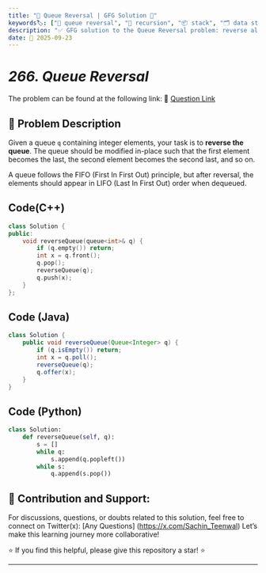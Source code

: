 ```yaml
---
title: "🔄 Queue Reversal | GFG Solution 🚀"
keywords🏷️: ["🔄 queue reversal", "🔁 recursion", "📦 stack", "🗂️ data structures", "📘 GFG", "🏁 competitive programming", "📚 DSA"]
description: "✅ GFG solution to the Queue Reversal problem: reverse all elements in a queue using recursion, stack, or auxiliary data structures. 🚀"
date: 📅 2025-09-23
---
```


# *266. Queue Reversal*

The problem can be found at the following link: 🔗 [Question Link](https://www.geeksforgeeks.org/problems/queue-reversal/1)

## **🧩 Problem Description**

Given a queue `q` containing integer elements, your task is to **reverse the queue**. The queue should be modified in-place such that the first element becomes the last, the second element becomes the second last, and so on.

A queue follows the FIFO (First In First Out) principle, but after reversal, the elements should appear in LIFO (Last In First Out) order when dequeued.


## Code(C++)
```cpp
class Solution {
public:
    void reverseQueue(queue<int>& q) {
        if (q.empty()) return;
        int x = q.front();
        q.pop();
        reverseQueue(q);
        q.push(x);
    }
};
```

## Code (Java)

```java
class Solution {
    public void reverseQueue(Queue<Integer> q) {
        if (q.isEmpty()) return;
        int x = q.poll();
        reverseQueue(q);
        q.offer(x);
    }
}
```

## Code (Python)

```python
class Solution:
    def reverseQueue(self, q):
        s = []
        while q:
            s.append(q.popleft())
        while s:
            q.append(s.pop())
```



## 🎯 **Contribution and Support:**

For discussions, questions, or doubts related to this solution, feel free to connect on Twitter(x): [Any Questions] (https://x.com/Sachin_Teenwal) Let’s make this learning journey more collaborative!

⭐ If you find this helpful, please give this repository a star! ⭐

---
